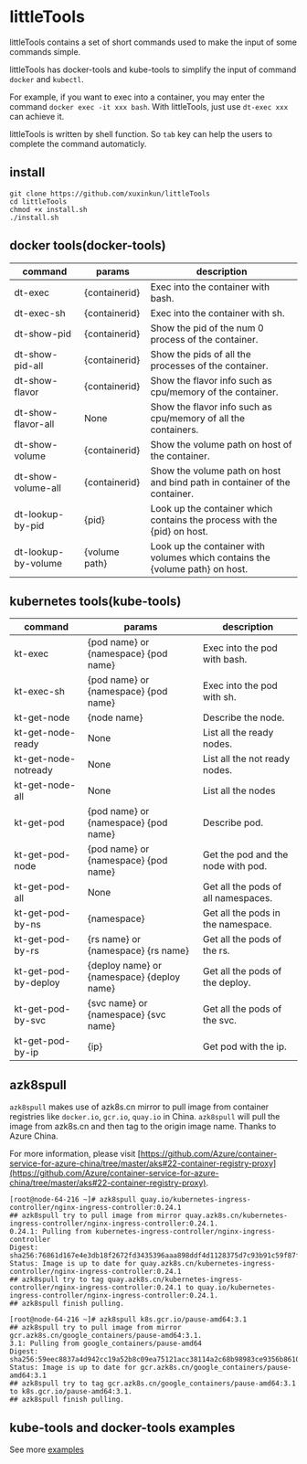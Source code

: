 # littleTools

littleTools contains a set of short commands used to make the input of some commands simple.

littleTools has docker-tools and kube-tools to simplify the input of command `docker` and `kubectl`.

For example, if you want to exec into a container, you may enter the command `docker exec -it xxx bash`. With littleTools, just use `dt-exec xxx` can achieve it.

littleTools is written by shell function. So `tab` key can help the users to complete the command automaticly.

## install 

```
git clone https://github.com/xuxinkun/littleTools
cd littleTools
chmod +x install.sh
./install.sh
```

## docker tools(docker-tools)

| command             | params        | description                                                  |
| ------------------- | ------------- | ------------------------------------------------------------ |
| dt-exec             | {containerid} | Exec into the container with bash.                           |
| dt-exec-sh          | {containerid} | Exec into the container with sh.                             |
| dt-show-pid         | {containerid} | Show the pid of the num 0 process of the container.          |
| dt-show-pid-all     | {containerid} | Show the pids of all the processes of the container.         |
| dt-show-flavor      | {containerid} | Show the flavor info such as cpu/memory of the container.    |
| dt-show-flavor-all  | None          | Show the flavor info such as cpu/memory of all the containers. |
| dt-show-volume      | {containerid} | Show the volume path on host of the container.               |
| dt-show-volume-all  | {containerid} | Show the volume path on host and bind path in container of the container. |
| dt-lookup-by-pid    | {pid}         | Look up the container which contains the process with the {pid} on host. |
| dt-lookup-by-volume | {volume path} | Look up the container with volumes which contains the {volume path} on host. |


## kubernetes tools(kube-tools)

| command              | params                                     | description                         |
| -------------------- | ------------------------------------------ | ----------------------------------- |
| kt-exec              | {pod name} or {namespace} {pod name}       | Exec into the pod with bash.        |
| kt-exec-sh           | {pod name} or {namespace} {pod name}       | Exec into the pod with sh.          |
| kt-get-node          | {node name}                                | Describe the node.                  |
| kt-get-node-ready    | None                                       | List all the ready nodes.           |
| kt-get-node-notready | None                                       | List all the not ready nodes.       |
| kt-get-node-all      | None                                       | List all the nodes                  |
| kt-get-pod           | {pod name} or {namespace} {pod name}       | Describe pod.                       |
| kt-get-pod-node      | {pod name} or {namespace} {pod name}       | Get the pod and the node with pod.  |
| kt-get-pod-all       | None                                       | Get all the pods of all namespaces. |
| kt-get-pod-by-ns     | {namespace}                                | Get all the pods in the namespace.  |
| kt-get-pod-by-rs     | {rs name} or {namespace} {rs name}         | Get all the pods of the rs.         |
| kt-get-pod-by-deploy | {deploy name} or {namespace} {deploy name} | Get all the pods of the deploy.     |
| kt-get-pod-by-svc    | {svc name} or {namespace} {svc name}       | Get all the pods of the svc.        |
| kt-get-pod-by-ip     | {ip}                                       | Get pod with the ip.                |

## azk8spull

`azk8spull` makes use of azk8s.cn mirror to pull image from container registries like `docker.io`, `gcr.io`, `quay.io` in China. `azk8spull` will pull the image from azk8s.cn and then tag to the origin image name. Thanks to Azure China.

For more information, please visit [https://github.com/Azure/container-service-for-azure-china/tree/master/aks#22-container-registry-proxy](https://github.com/Azure/container-service-for-azure-china/tree/master/aks#22-container-registry-proxy).

```
[root@node-64-216 ~]# azk8spull quay.io/kubernetes-ingress-controller/nginx-ingress-controller:0.24.1
## azk8spull try to pull image from mirror quay.azk8s.cn/kubernetes-ingress-controller/nginx-ingress-controller:0.24.1.
0.24.1: Pulling from kubernetes-ingress-controller/nginx-ingress-controller
Digest: sha256:76861d167e4e3db18f2672fd3435396aaa898ddf4d1128375d7c93b91c59f87f
Status: Image is up to date for quay.azk8s.cn/kubernetes-ingress-controller/nginx-ingress-controller:0.24.1
## azk8spull try to tag quay.azk8s.cn/kubernetes-ingress-controller/nginx-ingress-controller:0.24.1 to quay.io/kubernetes-ingress-controller/nginx-ingress-controller:0.24.1.
## azk8spull finish pulling.

[root@node-64-216 ~]# azk8spull k8s.gcr.io/pause-amd64:3.1
## azk8spull try to pull image from mirror gcr.azk8s.cn/google_containers/pause-amd64:3.1.
3.1: Pulling from google_containers/pause-amd64
Digest: sha256:59eec8837a4d942cc19a52b8c09ea75121acc38114a2c68b98983ce9356b8610
Status: Image is up to date for gcr.azk8s.cn/google_containers/pause-amd64:3.1
## azk8spull try to tag gcr.azk8s.cn/google_containers/pause-amd64:3.1 to k8s.gcr.io/pause-amd64:3.1.
## azk8spull finish pulling. 
```

## kube-tools and docker-tools examples

See more [examples](examples.md)
